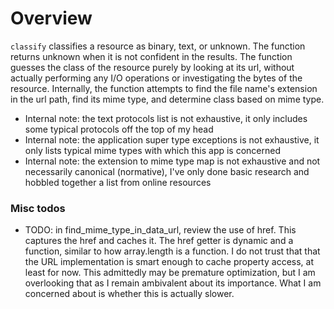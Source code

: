 # Overview
`classify` classifies a resource as binary, text, or unknown. The function returns unknown when it is not confident in the results. The function guesses the class of the resource purely by looking at its url, without actually performing any I/O operations or investigating the bytes of the resource. Internally, the function attempts to find the file name's extension in the url path, find its mime type, and determine class based on mime type.

* Internal note: the text protocols list is not exhaustive, it only includes some typical protocols off the top of my head
* Internal note: the application super type exceptions is not exhaustive, it only lists typical mime types with which this app is concerned
* Internal note: the extension to mime type map is not exhaustive and not necessarily canonical (normative), I've only done basic research and hobbled together a list from online resources

### Misc todos

* TODO: in find_mime_type_in_data_url, review the use of href. This captures the href and caches it. The href getter is dynamic and a function, similar to how array.length is a function. I do not trust that that the URL implementation is smart enough to cache property access, at least for now. This admittedly may be premature optimization, but I am overlooking that as I remain ambivalent about its importance. What I am concerned about is whether this is actually slower.
